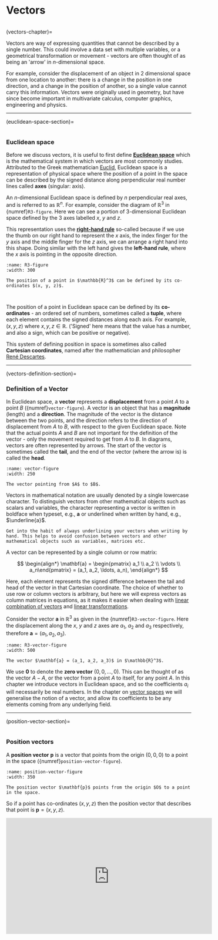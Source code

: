 # Vectors

```{index} Vector
```

(vectors-chapter)=

Vectors are way of expressing quantities that cannot be described by a single number. This could  involve a data set with multiple variables, or a geometrical transformation or movement - vectors are often thought of as being an 'arrow' in $n$-dimensional space.

For example, consider the displacement of an object in 2 dimensional space from one location to another: there is a change in the position in one direction, and a change in the position of another, so a single value cannot carry this information. Vectors were originally used in geometry, but have since become important in multivariate calculus, computer graphics, engineering and physics.

---

(euclidean-space-section)=

```{index} Euclidean space
```

### Euclidean space

Before we discuss vectors, it is useful to first define <a href="https://en.wikipedia.org/wiki/Euclidean_space" target="_blank">**Euclidean space**</a> which is the mathematical system in which vectors are most commonly studies. Attributed to the Greek mathematician <a href="https://en.wikipedia.org/wiki/Euclid" target="_blank">Euclid</a>, Euclidean space is a representation of physical space where the position of a point in the space can be described by the signed distance along perpendicular real number lines called **axes** (singular: axis).

An $n$-dimensional Euclidean space is defined by $n$ perpendicular real axes, and is referred to as $\mathbb{R}^n$. For example, consider the diagram of $\mathbb{R}^3$ in {numref}`R3-figure`. Here we can see a portion of 3-dimensional Euclidean space defined by the 3 axes labelled $x$, $y$ and $z$.

This representation uses the <a href="https://en.wikipedia.org/wiki/Right-hand_rule" target="_blank">**right-hand rule**</a> so-called because if we use the thumb on our right hand to represent the $x$ axis, the index finger for the $y$ axis and the middle finger for the $z$ axis, we can arrange a right hand into this shape. Doing similar with the left hand gives the **left-hand rule**, where the $x$ axis is pointing in the opposite direction.

```{figure} /_images/3_R3.svg
:name: R3-figure
:width: 300

The position of a point in $\mathbb{R}^3$ can be defined by its co-ordinates $(x, y, z)$.
```

```{index} Co-ordinates
```

```{index} Tuple
```

The position of a point in Euclidean space can be defined by its **co-ordinates** - an ordered set of numbers, sometimes called a **tuple**, where each element contains the signed distances along each axis. For example, $(x, y, z)$ where $x, y, z \in \mathbb{R}$. ('Signed' here means that the value has a number, and also a sign, which can be positive or negative).

This system of defining position in space is sometimes also called **Cartesian coordinates**, named after the mathematician and philosopher <a href="https://en.wikipedia.org/wiki/Ren%C3%A9_Descartes" target="_blank">René Descartes</a>.

---

(vectors-definition-section)=

### Definition of a Vector

In Euclidean space, a **vector** represents a **displacement** from a point $A$ to a point $B$ ({numref}`vector-figure`). A vector is an object that has a **magnitude** (length) and a **direction**. The magnitude of the vector is the distance between the two points, and the direction refers to the direction of displacement from $A$ to $B$, with respect to the given Euclidean space. Note that the actual points $A$ and $B$ are not important for the definition of the vector - only the movement required to get from $A$ to $B$. In diagrams, vectors are  often represented by arrows. The start of the vector is sometimes called the **tail**, and the end of the vector (where the arrow is) is called the **head**.

```{figure} /_images/3_vector.svg
:name: vector-figure
:width: 250

The vector pointing from $A$ to $B$.
```

Vectors in mathematical notation are usually denoted by a single lowercase character. To distinguish vectors from other mathematical objects such as scalars and variables, the character representing a vector is written in boldface when typeset, e.g., $\mathbf{a}$ or underlined when written by hand, e.g., $\underline{a}$.

```{important}
Get into the habit of always underlining your vectors when writing by hand. This helps to avoid confusion between vectors and other mathematical objects such as variables, matrices etc.
```

A vector can be represented by a single column or row matrix:

$$ \begin{align*}
    \mathbf{a} = \begin{pmatrix} a_1 \\ a_2 \\ \vdots \\ a_n\end{pmatrix} = (a_1, a_2, \ldots, a_n),
\end{align*} $$

Here, each element represents the signed difference between the tail and head of the vector in that Cartesian coordinate. The choice of whether to use row or column vectors is arbitrary, but here we will express vectors as column matrices in equations, as it makes it easier when dealing with [linear combination of vectors](linear-combination-of-vectors-section) and [linear transformations](linear-transformations-chapter).

Consider the vector $\mathbf{a}$ in $\mathbb{R}^3$ as given in the {numref}`R3-vector-figure`. Here the displacement along the $x$, $y$ and $z$ axes are $a_1$, $a_2$ and $a_3$ respectively, therefore $\mathbf{a} = (a_1, a_2, a_3)$.

```{figure} /_images/3_R3_vector.svg
:name: R3-vector-figure
:width: 500

The vector $\mathbf{a} = (a_1, a_2, a_3)$ in $\mathbb{R}^3$.
```

We use $\mathbf{0}$ to denote the **zero vector** $(0, 0, \ldots, 0)$. This can be thought of as the vector $A - A$, or the vector from a point $A$ to itself, for any point $A$. In this chapter we introduce vectors in Euclidean space, and so the coefficients $a_i$ will necessarily be real numbers. In the chapter on [vector spaces](vector-spaces-chapter) we will generalise the notion of a vector, and allow its coefficients to be any elements coming from any underlying field.

---

(position-vector-section)=

```{index} Vector ; position vector
```

### Position vectors

A **position vector** $\mathbf{p}$ is a vector that points from the origin $(0, 0, 0)$ to a point in the space ({numref}`position-vector-figure`).

```{figure} /_images/3_position_vector.svg
:name: position-vector-figure
:width: 350

The position vector $\mathbf{p}$ points from the origin $O$ to a point in the space.
```

So if a point has co-ordinates $(x, y, z)$ then the position vector that describes that point is $\mathbf{p} = (x, y, z)$.

<iframe width="560" height="315" src="https://www.youtube.com/embed/3-LCn_dGzaY?si=83mL-se8kta0pqFL" title="YouTube video player" frameborder="0" allow="accelerometer; autoplay; clipboard-write; encrypted-media; gyroscope; picture-in-picture; web-share" allowfullscreen></iframe>
